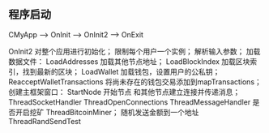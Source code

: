 
## 程序启动

CMyApp ——> OnInit ——> OnInit2 ——> OnExit

OnInit2 对整个应用进行初始化；
限制每个用户一个实例；
解析输入参数；
加载数据文件：
    LoadAddresses 加载其他节点地址；
    LoadBlockIndex 加载区块索引，找到最新的区块；
    LoadWallet 加载钱包，设置用户的公私钥；
ReacceptWalletTransactions 将尚未存在的钱包交易添加到mapTransactions；
创建主框架窗口：
    StartNode 开始节点 和其他节点建立连接并传递消息；
        ThreadSocketHandler
        ThreadOpenConnections
        ThreadMessageHandler
    是否开启挖矿 ThreadBitcoinMiner；
随机发送金额到一个地址 ThreadRandSendTest    
